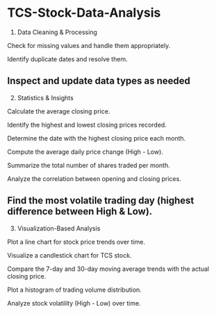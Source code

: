 # TCS-Stock-Data-Analysis

1. Data Cleaning & Processing

Check for missing values and handle them appropriately.

Identify duplicate dates and resolve them.

Inspect and update data types as needed
--------------------------------------------------------------------------------------------------------------------------------------------------------------------------------------------------------------------
2. Statistics & Insights

Calculate the average closing price.

Identify the highest and lowest closing prices recorded.

Determine the date with the highest closing price each month.

Compute the average daily price change (High - Low).

Summarize the total number of shares traded per month.

Analyze the correlation between opening and closing prices.

Find the most volatile trading day (highest difference between High & Low).
------------------------------------------------------------------------------------------------------------------------------------------------------------------------------------------------------------------
3. Visualization-Based Analysis

Plot a line chart for stock price trends over time.

Visualize a candlestick chart for TCS stock.

Compare the 7-day and 30-day moving average trends with the actual closing price.

Plot a histogram of trading volume distribution.

Analyze stock volatility (High - Low) over time.

